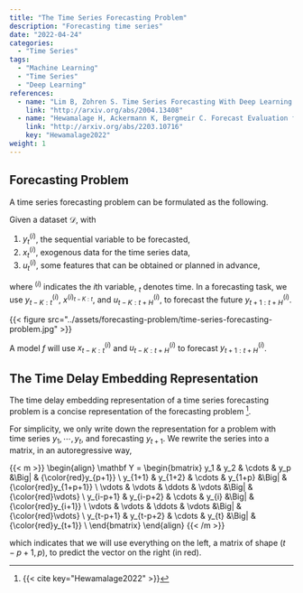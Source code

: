 ```yaml
---
title: "The Time Series Forecasting Problem"
description: "Forecasting time series"
date: "2022-04-24"
categories:
  - "Time Series"
tags:
  - "Machine Learning"
  - "Time Series"
  - "Deep Learning"
references:
  - name: "Lim B, Zohren S. Time Series Forecasting With Deep Learning: A Survey. arXiv [stat.ML]. 2020. Available: http://arxiv.org/abs/2004.13408"
    link: "http://arxiv.org/abs/2004.13408"
  - name: "Hewamalage H, Ackermann K, Bergmeir C. Forecast Evaluation for Data Scientists: Common Pitfalls and Best Practices. arXiv [cs.LG]. 2022. Available: http://arxiv.org/abs/2203.10716"
    link: "http://arxiv.org/abs/2203.10716"
    key: "Hewamalage2022"
weight: 1
---
```


## Forecasting Problem

A time series forecasting problem can be formulated as the following.

Given a dataset $\mathcal D$, with

1. $y^{(i)}_t$, the sequential variable to be forecasted,
2. $x^{(i)}_t$, exogenous data for the time series data,
3. $u^{(i)}_t$, some features that can be obtained or planned in advance,

where ${}^{(i)}$ indicates the $i$th variable, ${}_ t$ denotes time. In a forecasting task, we use $y^{(i)} _ {t-K:t}$, $x^{(i) _ {t-K:t}}$, and $u^{(i)} _ {t-K:t+H}$, to forecast the future $y^{(i)} _ {t+1:t+H}$.


{{< figure src="../assets/forecasting-problem/time-series-forecasting-problem.jpg" >}}

A model $f$ will use $x^{(i)} _ {t-K:t}$ and $u^{(i)} _ {t-K:t+H}$ to forecast $y^{(i)} _ {t+1:t+H}$.


## The Time Delay Embedding Representation

The time delay embedding representation of a time series forecasting problem is a concise representation of the forecasting problem [^Hewamalage2022].

For simplicity, we only write down the representation for a problem with time series $y_{1}, \cdots, y_{t}$, and forecasting $y_{t+1}$. We rewrite the series into a matrix, in an autoregressive way,

{{< m >}}
\begin{align}
\mathbf Y = \begin{bmatrix}
y_1 & y_2 & \cdots & y_p &\Big| & {\color{red}y_{p+1}} \\
y_{1+1} & y_{1+2} & \cdots & y_{1+p} &\Big| &  {\color{red}y_{1+p+1}} \\
\vdots & \vdots & \ddots & \vdots &\Big| &  {\color{red}\vdots} \\
y_{i-p+1} & y_{i-p+2} & \cdots & y_{i} &\Big| &  {\color{red}y_{i+1}} \\
\vdots & \vdots & \ddots & \vdots &\Big| &  {\color{red}\vdots} \\
y_{t-p+1} & y_{t-p+2} & \cdots & y_{t} &\Big| &  {\color{red}y_{t+1}} \\
\end{bmatrix}
\end{align}
{{< /m >}}

which indicates that we will use everything on the left, a matrix of shape $(t-p+1,p)$, to predict the vector on the right (in red).


[^Hewamalage2022]: {{< cite key="Hewamalage2022" >}}